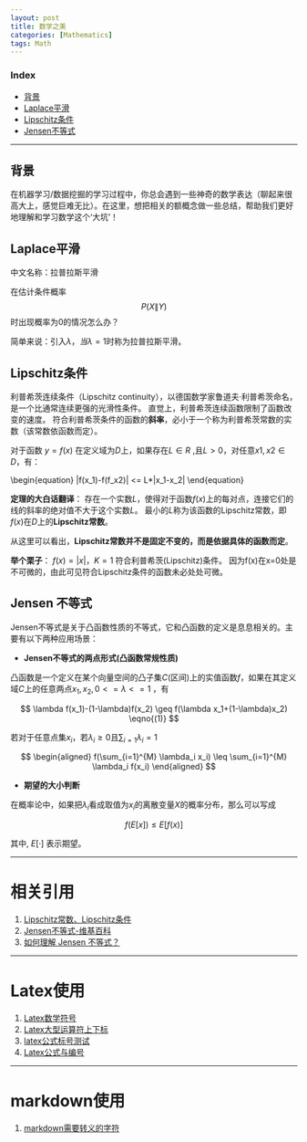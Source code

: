 ```yaml
---
layout: post
title: 数学之美
categories: [Mathematics]
tags: Math
---
```


### Index
<!-- TOC -->
- [背景](#背景)
- [Laplace平滑](#Laplace平滑)
- [Lipschitz条件](#Lipschitz条件)
- [Jensen不等式](#Jensen不等式)
<!-- /TOC -->

---
## 背景
在机器学习/数据挖掘的学习过程中，你总会遇到一些神奇的数学表达（聊起来很高大上，感觉巨难无比）。在这里，想把相关的额概念做一些总结，帮助我们更好地理解和学习数学这个‘大坑’！


## Laplace平滑
中文名称：拉普拉斯平滑

在估计条件概率$$P(X\|Y)$$时出现概率为0的情况怎么办？

简单来说：引入$λ，当λ=1$时称为拉普拉斯平滑。


## Lipschitz条件
利普希茨连续条件（Lipschitz continuity），以德国数学家鲁道夫·利普希茨命名，是一个比通常连续更强的光滑性条件。
直觉上，利普希茨连续函数限制了函数改变的速度。
符合利普希茨条件的函数的**斜率**，必小于一个称为利普希茨常数的实数（该常数依函数而定）。

对于函数 $y=f(x)$ 在定义域为$D$上，如果存在$L∈R$ ,且$L>0$，对任意$x1,x2∈D$，有： 

\begin{equation}
   |f(x_1)-f(f_x2)| <= L*|x_1-x_2|
\end{equation}


**定理的大白话翻译**：
存在一个实数$L$，使得对于函数$f(x)$上的每对点，连接它们的线的斜率的绝对值不大于这个实数$L$。
最小的$L$称为该函数的Lipschitz常数，即$f(x)$在$D$上的**Lipschitz常数**。

从这里可以看出，**Lipschitz常数并不是固定不变的，而是依据具体的函数而定**。

**举个栗子**：
$f(x)=|x|，K=1$  符合利普希茨(Lipschitz)条件。
因为f(x)在x=0处是不可微的，由此可见符合Lipschitz条件的函数未必处处可微。 


## Jensen 不等式
Jensen不等式是关于凸函数性质的不等式，它和凸函数的定义是息息相关的。主要有以下两种应用场景：

- **Jensen不等式的两点形式(凸函数常规性质)**

凸函数是一个定义在某个向量空间的凸子集$C$(区间)上的实值函数$f$，如果在其定义域$C$上的任意两点$x_1, x_2, 0<=\lambda<=1$ ，有

$$
   \lambda f(x_1)-(1-\lambda)f(x_2) \geq f(\lambda x_1+(1-\lambda)x_2) \eqno{(1)}
$$

若对于任意点集${x_i}$，若$\lambda_i \geq 0$且$\sum_{i=1} \lambda_i=1$

$$
\begin{aligned}
   f(\sum_{i=1}^{M} \lambda_i x_i) \leq \sum_{i=1}^{M} \lambda_i f(x_i)
\end{aligned}
$$

- **期望的大小判断**

在概率论中，如果把$\lambda_i$看成取值为$x_i$的离散变量$X$的概率分布，那么可以写成

$$
\begin{equation}
   f(E[x]) \leq E[f(x)]
\end{equation}
$$

其中, $E[·]$ 表示期望。





---
# 相关引用
1. [Lipschitz常数、Lipschitz条件](https://blog.csdn.net/Chaolei3/article/details/81202544)
2. [Jensen不等式-维基百科](https://en.wikipedia.org/wiki/Jensen%27s_inequality)
3. [如何理解 Jensen 不等式？](https://www.zhihu.com/question/53866462)


---
# Latex使用
1. [Latex数学符号](https://blog.csdn.net/SSL_ZYC/article/details/80977235)
2. [Latex大型运算符上下标](https://blog.csdn.net/hfut_jf/article/details/51043642)
3. [latex公式标号测试](https://blog.csdn.net/itnerd/article/details/86001278)
4. [Latex公式与编号](https://www.xuebuyuan.com/3260115.html)

---
# markdown使用
1. [markdown需要转义的字符](https://blog.csdn.net/xianghongai/article/details/78976273)

